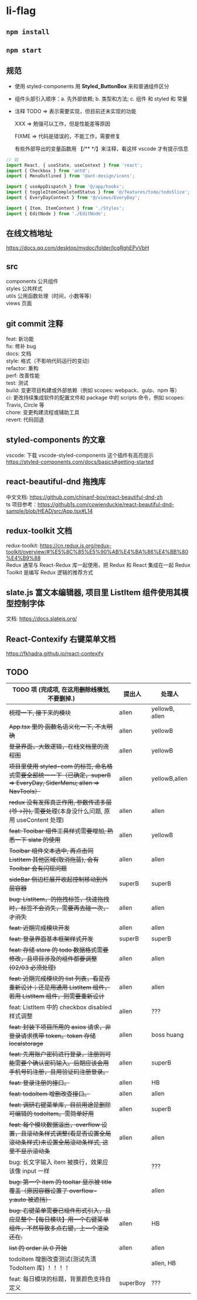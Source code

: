# li-flag

## `npm install`

## `npm start`

## 规范

- 使用 styled-components 用 **Styled_ButtonBox** 来和普通组件区分
- 组件头部引入顺序：a. 先外部依赖; b. 类型和方法; c. 组件 和 styled 和 常量

- 注释
  TODO => 表示需要实现，但目前还未实现的功能

  XXX => 勉强可以工作，但是性能差等原因

  FIXME => 代码是错误的，不能工作，需要修复

  有些外部导出的变量函数用 【/\*\* \*/】来注释，看这样 vscode 才有提示信息

```js
// 如
import React, { useState, useContext } from 'react';
import { Checkbox } from 'antd';
import { MenuOutlined } from '@ant-design/icons';

import { useAppDispatch } from '@/app/hooks';
import { toggleItemCompletedStatus } from '@/features/todo/todoSlice';
import { EveryDayContext } from '@/views/EveryDay';

import { Item, ItemContent } from './Styles';
import { EditNode } from './EditNode';
```

## 在线文档地址

<https://docs.qq.com/desktop/mydoc/folder/IcgRghEPvVbH>

## src

components 公共组件\
styles 公共样式\
utils 公用函数处理（时间，小数等等）\
views 页面

## git commit 注释

feat: 新功能\
fix: 修补 bug\
docs: 文档\
style: 格式（不影响代码运行的变动）\
refactor: 重构 \
perf: 改善性能 \
test: 测试 \
build: 变更项目构建或外部依赖（例如 scopes: webpack、gulp、npm 等）\
ci: 更改持续集成软件的配置文件和 package 中的 scripts 命令，例如 scopes: Travis, Circle 等 \
chore: 变更构建流程或辅助工具 \
revert: 代码回退

## styled-components 的文章

vscode: 下载 vscode-styled-components 这个插件有高亮提示\
<https://styled-components.com/docs/basics#getting-started>

## react-beautiful-dnd 拖拽库

中文文档: https://github.com/chinanf-boy/react-beautiful-dnd-zh \
ts 项目参考：<https://github1s.com/cowienduckie/react-beautiful-dnd-sample/blob/HEAD/src/App.tsx#L14>

## redux-toolkit 文档

redux-toolkit: <https://cn.redux.js.org/redux-toolkit/overview/#%E5%8C%85%E5%90%AB%E4%BA%86%E4%BB%80%E4%B9%88> \
Redux 通常与 React-Redux 库一起使用，把 Redux 和 React 集成在一起
Redux Toolkit 是编写 Redux 逻辑的推荐方式

## slate.js 富文本编辑器, 项目里 ListItem 组件使用其模型控制字体

文档: <https://docs.slatejs.org/>

## React-Contexify 右键菜单文档

<https://fkhadra.github.io/react-contexify>

## TODO

| TODO 项 (完成项, 在这用~~删除线~~横划, 不要删掉.)                                                                           | 提出人   | 处理人         |
| --------------------------------------------------------------------------------------------------------------------------- | -------- | -------------- |
| ~~梳理一下, 接下来的模块~~                                                                                                  | allen    | yellowB, allen |
| ~~App.tsx 里的 函数名语义化一下, 不太明确~~                                                                                 | allen    | yellowB        |
| ~~登录界面，大致逻辑，在线文档里的流程图~~                                                                                  | allen    | yellowB        |
| ~~项目里使用 styled-com 的标签, 命名格式需要全部统一一下（已确定，superB => EveryDay, SiderMenu; allen => NavTools）~~      | allen    | yellowB,allen  |
| ~~redux 没有发挥真正作用, 参数传递多层(爷->孙), 需要处理~~(本身没什么问题, 原用 useContent 处理)                            | allen    | allen          |
| ~~feat: Toolbar 组件工具样式需要增加, 熟悉一下 slate 的使用~~                                                               | allen    | yellowB        |
| ~~Toolbar 组件文本选中, 再点击同 ListItem 其他区域(取消拖蓝), 会有 Toolbar 会有闪现问题~~                                   | allen    | allen          |
| ~~sideBar 侧边栏展开收起控制移动到外层容器~~                                                                                | superB   | superB         |
| ~~bug: ListItem，的拖拽标签，快速拖拽时，标签不会消失，需要再去碰一次，才消失~~                                             | allen    | allen          |
| ~~feat: 近期完成模块开发~~                                                                                                  | allen    | allen          |
| ~~feat: 登录界面基本框架样式开发~~                                                                                          | superB   | superB         |
| ~~feat: 存储 store 的 todo 数据格式需要修改，且项目涉及的组件都要调整(02/03 必须处理)~~                                     | allen    | allen          |
| ~~feat: 近期完成模块的 list 列表，看是否重新设计；还是用通用 ListItem 组件，若用 ListItem 组件，则需要重新设计~~            | allen    | allen          |
| feat: ListItem 中的 checkbox disabled 样式调整                                                                              | allen    | ???            |
| ~~feat: 封装下项目所用的 axios 请求，非登录请求携带 token。token 存储 localstorage~~                                        | allen    | boss huang     |
| ~~feat: 先用账户密码进行登录，注册则可能需要个确认密码输入。后期应该会用手机号码注册，且用验证码注册登录。~~                | allen    | superB         |
| ~~feat: 登录注册的接口。~~                                                                                                  | allen    | HB             |
| ~~feat: todoItem 增删改查接口。~~                                                                                           | allen    | allen          |
| ~~feat: 调研右键菜单库，目前用途是删除可编辑的 todoItem。需简单好用~~                                                       | allen    | superB         |
| ~~feat: 每个模块数据溢出，overflow 设置，且滚动条样式调整(看是否设置全局滚动条样式)未设置全局滚动条样式, 这里不显示滚动条~~ | allen    | allen          |
| bug: 长文字输入 item 被换行，效果应该像 input 一样                                                                          |          | ???            |
| ~~bug: 第一个 item 的 tooltar 显示被 title 覆盖（原因容器设置了 overflow-y:auto 被遮挡）~~                                  |          | allen          |
| ~~bug: 右键菜单需要已组件形式引入，且应是整个【每日模块】用一个右键菜单组件，不然导致多点右键，上一个渲染还在.~~            | allen    | HB             |
| ~~list 的 order 从 0 开始~~                                                                                                 | allen    | allen          |
| todoItem 增删改查测试(测试先清 TodoItem 库) ！！！！                                                                        |          | allen, HB      |
| feat: 每日模块的标题，背景颜色支持自定义                                                                                    | superBoy | ???            |
